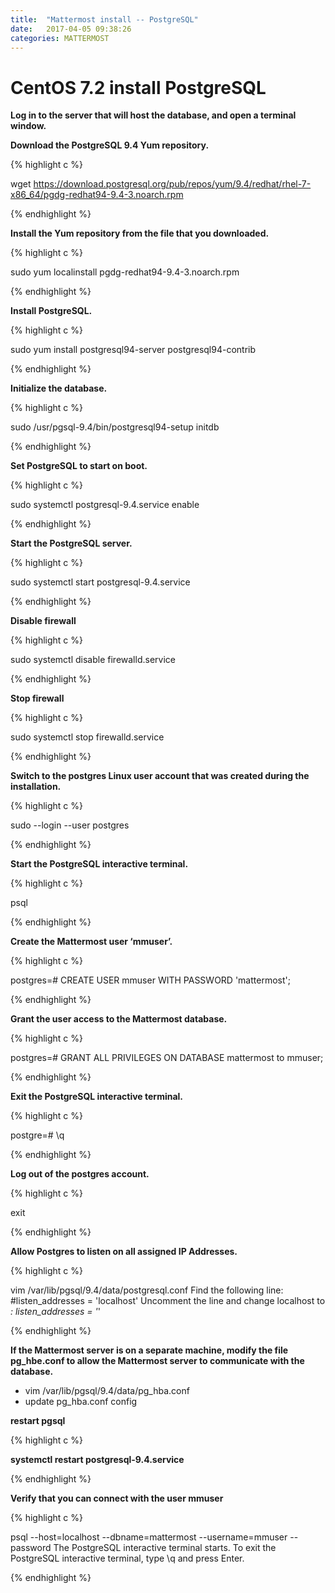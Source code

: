 ```yaml
---
title:  "Mattermost install -- PostgreSQL"
date:   2017-04-05 09:38:26
categories: MATTERMOST
---
```


# CentOS 7.2 install PostgreSQL

**Log in to the server that will host the database, and open a terminal window.**

**Download the PostgreSQL 9.4 Yum repository.**

{% highlight c %}

wget https://download.postgresql.org/pub/repos/yum/9.4/redhat/rhel-7-x86_64/pgdg-redhat94-9.4-3.noarch.rpm

{% endhighlight %}

**Install the Yum repository from the file that you downloaded.**

{% highlight c %}

sudo yum localinstall pgdg-redhat94-9.4-3.noarch.rpm

{% endhighlight %}

**Install PostgreSQL.**

{% highlight c %}

sudo yum install postgresql94-server postgresql94-contrib

{% endhighlight %}

**Initialize the database.**

{% highlight c %}

sudo /usr/pgsql-9.4/bin/postgresql94-setup initdb

{% endhighlight %}

**Set PostgreSQL to start on boot.**

{% highlight c %}

sudo systemctl postgresql-9.4.service enable

{% endhighlight %}

**Start the PostgreSQL server.**

{% highlight c %}

sudo systemctl start postgresql-9.4.service

{% endhighlight %}

**Disable firewall**

{% highlight c %}

sudo systemctl disable  firewalld.service

{% endhighlight %}

**Stop firewall**

{% highlight c %}

sudo systemctl stop firewalld.service

{% endhighlight %}

**Switch to the postgres Linux user account that was created during the installation.**

{% highlight c %}

sudo --login --user postgres

{% endhighlight %}

**Start the PostgreSQL interactive terminal.**

{% highlight c %}

psql

{% endhighlight %}

**Create the Mattermost user ‘mmuser’.**

{% highlight c %}

postgres=# CREATE USER mmuser WITH PASSWORD 'mattermost';

{% endhighlight %}

**Grant the user access to the Mattermost database.**

{% highlight c %}

postgres=# GRANT ALL PRIVILEGES ON DATABASE mattermost to mmuser;

{% endhighlight %}

**Exit the PostgreSQL interactive terminal.**

{% highlight c %}

postgre=# \q

{% endhighlight %}

**Log out of the postgres account.**

{% highlight c %}

exit

{% endhighlight %}

**Allow Postgres to listen on all assigned IP Addresses.**

{% highlight c %}

vim /var/lib/pgsql/9.4/data/postgresql.conf
Find the following line:
\#listen_addresses = 'localhost'
Uncomment the line and change localhost to *:
listen_addresses = '*'

{% endhighlight %}

**If the Mattermost server is on a separate machine, modify the file pg_hbe.conf to allow the Mattermost server to communicate with the database.**

- vim /var/lib/pgsql/9.4/data/pg_hba.conf
- update pg_hba.conf config

**restart pgsql**

{% highlight c %}

**systemctl restart  postgresql-9.4.service**

{% endhighlight %}

**Verify that you can connect with the user mmuser**

{% highlight c %}

psql --host=localhost --dbname=mattermost --username=mmuser --password
The PostgreSQL interactive terminal starts. To exit the PostgreSQL interactive 	terminal, type \q and press Enter.

{% endhighlight %}